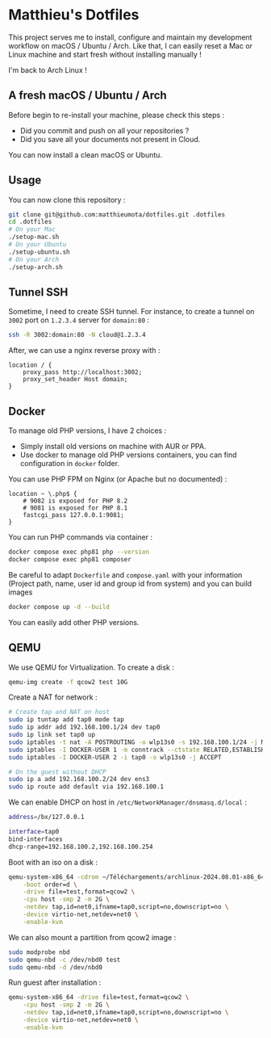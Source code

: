 # Matthieu's Dotfiles

This project serves me to install, configure and maintain my development workflow on macOS / Ubuntu / Arch. Like that, I can easily reset a Mac or Linux machine and start fresh without installing manually !

I'm back to Arch Linux !

## A fresh macOS / Ubuntu / Arch

Before begin to re-install your machine, please check this steps :

- Did you commit and push on all your repositories ?
- Did you save all your documents not present in Cloud.

You can now install a clean macOS or Ubuntu.

## Usage

You can now clone this repository :

```bash
git clone git@github.com:matthieumota/dotfiles.git .dotfiles
cd .dotfiles
# On your Mac
./setup-mac.sh
# On your Ubuntu
./setup-ubuntu.sh
# On your Arch
./setup-arch.sh
```

## Tunnel SSH

Sometime, I need to create SSH tunnel. For instance, to create a tunnel on `3002` port on `1.2.3.4` server for `domain:80` :

```bash
ssh -R 3002:domain:80 -N cloud@1.2.3.4
```

After, we can use a nginx reverse proxy with :

```
location / {
    proxy_pass http://localhost:3002;
    proxy_set_header Host domain;
}
```

## Docker

To manage old PHP versions, I have 2 choices :

- Simply install old versions on machine with AUR or PPA.
- Use docker to manage old PHP versions containers, you can find configuration in `docker` folder.

You can use PHP FPM on Nginx (or Apache but no documented) :

```
location ~ \.php$ {
    # 9082 is exposed for PHP 8.2
    # 9081 is exposed for PHP 8.1
    fastcgi_pass 127.0.0.1:9081;
}
```

You can run PHP commands via container :

```bash
docker compose exec php81 php --version
docker compose exec php81 composer
```

Be careful to adapt `Dockerfile` and `compose.yaml` with your information (Project path, name, user id and group id from system) and you can build images

```bash
docker compose up -d --build
```

You can easily add other PHP versions.

## QEMU

We use QEMU for Virtualization. To create a disk :

```bash
qemu-img create -f qcow2 test 10G
```

Create a NAT for network :

```bash
# Create tap and NAT on host
sudo ip tuntap add tap0 mode tap
sudo ip addr add 192.168.100.1/24 dev tap0
sudo ip link set tap0 up
sudo iptables -t nat -A POSTROUTING -o wlp13s0 -s 192.168.100.1/24 -j MASQUERADE
sudo iptables -I DOCKER-USER 1 -m conntrack --ctstate RELATED,ESTABLISHED -j ACCEPT
sudo iptables -I DOCKER-USER 2 -i tap0 -o wlp13s0 -j ACCEPT

# On the guest without DHCP
sudo ip a add 192.168.100.2/24 dev ens3
sudo ip route add default via 192.168.100.1
```

We can enable DHCP on host in `/etc/NetworkManager/dnsmasq.d/local` :

```bash
address=/bx/127.0.0.1

interface=tap0
bind-interfaces
dhcp-range=192.168.100.2,192.168.100.254
```

Boot with an iso on a disk :

```bash
qemu-system-x86_64 -cdrom ~/Téléchargements/archlinux-2024.08.01-x86_64.iso \
    -boot order=d \
    -drive file=test,format=qcow2 \
    -cpu host -smp 2 -m 2G \
    -netdev tap,id=net0,ifname=tap0,script=no,downscript=no \
    -device virtio-net,netdev=net0 \
    -enable-kvm
```

We can also mount a partition from qcow2 image :

```bash
sudo modprobe nbd
sudo qemu-nbd -c /dev/nbd0 test
sudo qemu-nbd -d /dev/nbd0
```

Run guest after installation :

```bash
qemu-system-x86_64 -drive file=test,format=qcow2 \
    -cpu host -smp 2 -m 2G \
    -netdev tap,id=net0,ifname=tap0,script=no,downscript=no \
    -device virtio-net,netdev=net0 \
    -enable-kvm
```

